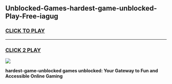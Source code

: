 
## Unblocked-Games-hardest-game-unblocked-Play-Free-iagug
<h3>
<a href="https://premium76.site?title=hardest-game-unblocked&ref=23A">CLICK TO PLAY</a></h3>
<hr>

<h3>
<a href="https://premium76.site?title=hardest-game-unblocked&ref=23A">CLICK 2 PLAY</a>
  
</h3>

<a href="https://premium76.site?title=hardest-game-unblocked&ref=23A"><img src="https://clearcache.store/games.png"></a>


**hardest-game-unblocked games unblocked: Your Gateway to Fun and Accessible Online Gaming**
